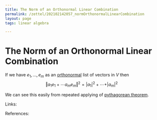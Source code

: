 ```yaml
---
title: The Norm of an Orthonormal Linear Combination
permalink: /zettel/202102142057_normOrthonormalLinearCombination
layout: page
tags: linear algebra

---
```

# The Norm of an Orthonormal Linear Combination

If we have $e_1, \ldots, e_m$ as an [orthonormal](202102142052_orthonormalDefinition) list of vectors in $V$ then 
$$
\Vert a_1 e_1 + \cdots a_m e_m \Vert^2 = \vert a_1 \vert^2 + \cdots + \vert a_m \vert^2 
$$

We can see this easily from repeated applying of [pythagorean theorem](202102141728_pythagoreanLinearAlgebra).

Links: 

References: 

